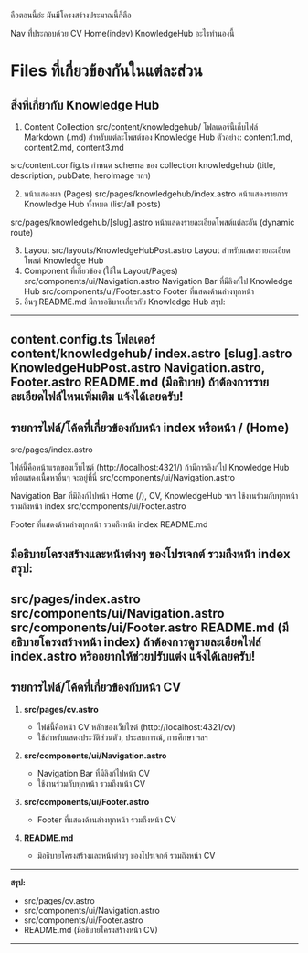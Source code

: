 คือตอนนี้อ่ะ มันมีโครงสร้างประมาณนี้ก็ตือ

Nav ที่่ประกอบด้วย CV Home(indev) KnowledgeHub อะไรทำนองนี้

# Files ที่เกี่ยวข้องกันในแต่ละส่วน

## สิ่งที่เกี่ยวกับ Knowledge Hub
1. Content Collection
src/content/knowledgehub/
โฟลเดอร์นี้เก็บไฟล์ Markdown (.md) สำหรับแต่ละโพสต์ของ Knowledge Hub
ตัวอย่าง: content1.md, content2.md, content3.md

src/content.config.ts
กำหนด schema ของ collection knowledgehub (title, description, pubDate, heroImage ฯลฯ)

2. หน้าแสดงผล (Pages)
src/pages/knowledgehub/index.astro
หน้าแสดงรายการ Knowledge Hub ทั้งหมด (list/all posts)

src/pages/knowledgehub/[slug].astro
หน้าแสดงรายละเอียดโพสต์แต่ละอัน (dynamic route)

3. Layout
src/layouts/KnowledgeHubPost.astro
Layout สำหรับแสดงรายละเอียดโพสต์ Knowledge Hub
4. Component ที่เกี่ยวข้อง (ใช้ใน Layout/Pages)
src/components/ui/Navigation.astro
Navigation Bar ที่มีลิงก์ไป Knowledge Hub
src/components/ui/Footer.astro
Footer ที่แสดงด้านล่างทุกหน้า
5. อื่นๆ
README.md
มีการอธิบายเกี่ยวกับ Knowledge Hub
สรุป:
---
content.config.ts
โฟลเดอร์ content/knowledgehub/
index.astro
[slug].astro
KnowledgeHubPost.astro
Navigation.astro, Footer.astro
README.md (มีอธิบาย)
ถ้าต้องการรายละเอียดไฟล์ไหนเพิ่มเติม แจ้งได้เลยครับ!
---


## รายการไฟล์/โค้ดที่เกี่ยวข้องกับหน้า index หรือหน้า / (Home)
src/pages/index.astro

ไฟล์นี้คือหน้าแรกของเว็บไซต์ (http://localhost:4321/)
ถ้ามีการลิงก์ไป Knowledge Hub หรือแสดงเนื้อหาอื่นๆ จะอยู่ที่นี่
src/components/ui/Navigation.astro

Navigation Bar ที่มีลิงก์ไปหน้า Home (/), CV, KnowledgeHub ฯลฯ
ใช้งานร่วมกับทุกหน้า รวมถึงหน้า index
src/components/ui/Footer.astro

Footer ที่แสดงด้านล่างทุกหน้า รวมถึงหน้า index
README.md

มีอธิบายโครงสร้างและหน้าต่างๆ ของโปรเจกต์ รวมถึงหน้า index
สรุป:
---
src/pages/index.astro
src/components/ui/Navigation.astro
src/components/ui/Footer.astro
README.md (มีอธิบายโครงสร้างหน้า index)
ถ้าต้องการดูรายละเอียดไฟล์ index.astro หรืออยากให้ช่วยปรับแต่ง แจ้งได้เลยครับ!
---


## รายการไฟล์/โค้ดที่เกี่ยวข้องกับหน้า CV

1. **src/pages/cv.astro**  
   - ไฟล์นี้คือหน้า CV หลักของเว็บไซต์ (http://localhost:4321/cv)  
   - ใช้สำหรับแสดงประวัติส่วนตัว, ประสบการณ์, การศึกษา ฯลฯ

2. **src/components/ui/Navigation.astro**  
   - Navigation Bar ที่มีลิงก์ไปหน้า CV  
   - ใช้งานร่วมกับทุกหน้า รวมถึงหน้า CV

3. **src/components/ui/Footer.astro**  
   - Footer ที่แสดงด้านล่างทุกหน้า รวมถึงหน้า CV

4. **README.md**  
   - มีอธิบายโครงสร้างและหน้าต่างๆ ของโปรเจกต์ รวมถึงหน้า CV

---
**สรุป:**  
- src/pages/cv.astro  
- src/components/ui/Navigation.astro  
- src/components/ui/Footer.astro  
- README.md (มีอธิบายโครงสร้างหน้า CV)
---